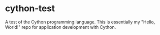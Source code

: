 # cython-test
A test of the Cython programming language. This is essentially my "Hello, World!" repo for application development with Cython.
